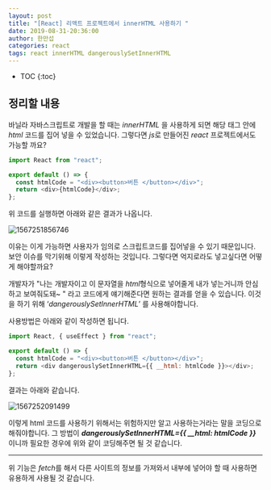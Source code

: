 ```yaml
---
layout: post
title: "[React] 리액트 프로젝트에서 innerHTML 사용하기 "
date: 2019-08-31-20:36:00
author: 한만섭
categories: react
tags: react innerHTML dangerouslySetInnerHTML
---
```


- TOC
  {:toc}

## 정리할 내용

바닐라 자바스크립트로 개발을 할 때는 _innerHTML_ 을 사용하게 되면 해당 태그 안에 _html_ 코드를 집어 넣을 수 있었습니다. 그렇다면 *js*로 만들어진 _react_ 프로젝트에서도 가능할 까요?

```js
import React from "react";

export default () => {
  const htmlCode = "<div><button>버튼 </button></div>";
  return <div>{htmlCode}</div>;
};
```

위 코드를 실행하면 아래와 같은 결과가 나옵니다.

![1567251856746](../../../../assets/image/1567251856746.png)

이유는 이게 가능하면 사용자가 임의로 스크립트코드를 집어넣을 수 있기 때문입니다. 보안 이슈를 막기위해 이렇게 작성하는 것입니다. 그렇다면 억지로라도 넣고싶다면 어떻게 해야할까요?

개발자가 "나는 개발자이고 이 문자열을 *html*형식으로 넣어줄게 내가 넣는거니까 안심하고 보여줘도돼~ " 라고 코드에게 얘기해준다면 원하는 결과를 얻을 수 있습니다. 이것을 하기 위해 ‘_dangerouslySetInnerHTML_’ 를 사용해야합니다.

<script async src="https://pagead2.googlesyndication.com/pagead/js/adsbygoogle.js"></script>

<ins class="adsbygoogle"
     style="display:block; text-align:center;"
     data-ad-layout="in-article"
     data-ad-format="fluid"
     data-ad-client="ca-pub-4877378276818686"
     data-ad-slot="9095928724"></ins>

<script>
     (adsbygoogle = window.adsbygoogle || []).push({});
</script>

사용방법은 아래와 같이 작성하면 됩니다.

```js
import React, { useEffect } from "react";

export default () => {
  const htmlCode = "<div><button>버튼 </button></div>";
  return <div dangerouslySetInnerHTML={{ __html: htmlCode }}></div>;
};
```

결과는 아래와 같습니다.

![1567252091499](../../../../assets/image/1567252091499.png)

이렇게 html 코드를 사용하기 위해서는 위험하지만 알고 사용하는거라는 말을 코딩으로 해줘야합니다. 그 방법이 **_*dangerouslySetInnerHTML*={{ __html: htmlCode }}_** 이니까 필요한 경우에 위와 같이 코딩해주면 될 것 같습니다.

---

위 기능은 *fetch*를 해서 다른 사이트의 정보를 가져와서 내부에 넣어야 할 때 사용하면 유용하게 사용될 것 같습니다.
